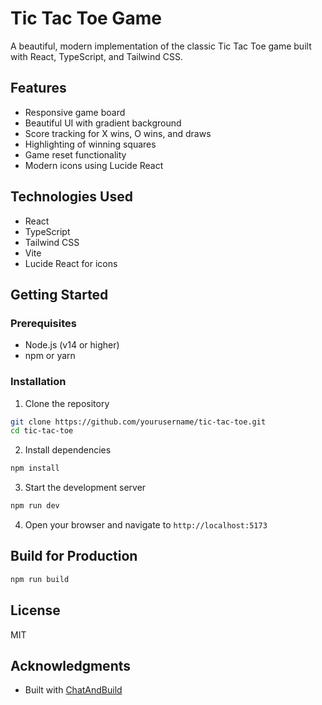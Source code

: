 # Tic Tac Toe Game

A beautiful, modern implementation of the classic Tic Tac Toe game built with React, TypeScript, and Tailwind CSS.

## Features

- Responsive game board
- Beautiful UI with gradient background
- Score tracking for X wins, O wins, and draws
- Highlighting of winning squares
- Game reset functionality
- Modern icons using Lucide React

## Technologies Used

- React
- TypeScript
- Tailwind CSS
- Vite
- Lucide React for icons

## Getting Started

### Prerequisites

- Node.js (v14 or higher)
- npm or yarn

### Installation

1. Clone the repository
```bash
git clone https://github.com/yourusername/tic-tac-toe.git
cd tic-tac-toe
```

2. Install dependencies
```bash
npm install
```

3. Start the development server
```bash
npm run dev
```

4. Open your browser and navigate to `http://localhost:5173`

## Build for Production

```bash
npm run build
```

## License

MIT

## Acknowledgments

- Built with [ChatAndBuild](https://www.chatandbuild.com)
